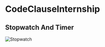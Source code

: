 # CodeClauseInternship
<h2>Stopwatch And Timer</h2>


![Stopwatch](https://github.com/codeit-sarthak/CodeClauseInternship/assets/136900989/13ad46bc-0b54-41f5-aa7a-df2614319fd1)
